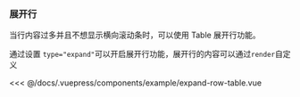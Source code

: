 ### 展开行
当行内容过多并且不想显示横向滚动条时，可以使用 Table 展开行功能。

<example-expand-row-table></example-expand-row-table>
通过设置 `type="expand"`可以开启展开行功能，展开行的内容可以通过`render`自定义

<<< @/docs/.vuepress/components/example/expand-row-table.vue